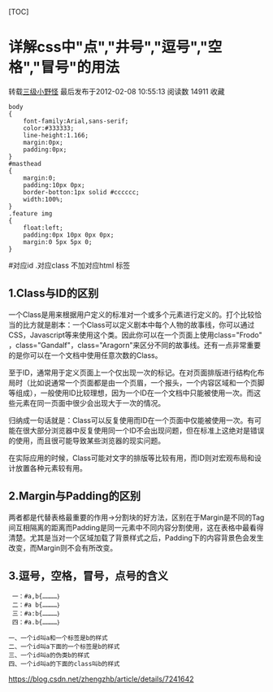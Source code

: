 [TOC]



# 详解css中"点","井号","逗号","空格","冒号"的用法

转载[三级小野怪](https://me.csdn.net/zhengzhb) 最后发布于2012-02-08 10:55:13 阅读数 14911 收藏



```
body
{
    font-family:Arial,sans-serif;
    color:#333333;
    line-height:1.166;
    margin:0px;
    padding:0px;
}
#masthead
{
    margin:0;
    padding:10px 0px;
    border-botton:1px solid #cccccc;
    width:100%;
}
.feature img
{
    float:left;
    padding:0px 10px 0px 0px;
    margin:0 5px 5px 0;
}
```

 \#对应id
.对应class
不加对应html 标签

## 1.Class与ID的区别

​     一个Class是用来根据用户定义的标准对一个或多个元素进行定义的。打个比较恰当的比方就是剧本：一个Class可以定义剧本中每个人物的故事线，你可以通过CSS，Javascript等来使用这个类。因此你可以在一个页面上使用class="Frodo" ，class="Gandalf"，class="Aragorn"来区分不同的故事线。还有一点非常重要的是你可以在一个文档中使用任意次数的Class。

​     至于ID，通常用于定义页面上一个仅出现一次的标记。在对页面排版进行结构化布局时（比如说通常一个页面都是由一个页眉，一个报头，一个内容区域和一个页脚等组成），一般使用ID比较理想，因为一个ID在一个文档中只能被使用一次。而这些元素在同一页面中很少会出现大于一次的情况。

​     归纳成一句话就是：Class可以反复使用而ID在一个页面中仅能被使用一次。有可能在很大部分浏览器中反复使用同一个ID不会出现问题，但在标准上这绝对是错误的使用，而且很可能导致某些浏览器的现实问题。

​    在实际应用的时候，Class可能对文字的排版等比较有用，而ID则对宏观布局和设计放置各种元素较有用。

## 2.Margin与Padding的区别

​     两者都是代替表格最重要的作用->分割块的好方法，区别在于Margin是不同的Tag间互相隔离的距离而Padding是同一元素中不同内容分割使用，这在表格中最看得清楚。尤其是当对一个区域加载了背景样式之后，Padding下的内容背景色会发生改变，而Margin则不会有所改变。

## **3.逗号，空格，冒号，点号的含义** 

```
 一：#a,b{…………｝
 二：#a b{…………｝
 三：#a:b{…………｝
 四：#a.b{…………｝
 
一、一个id叫a和一个标签是b的样式
二、一个id叫a下面的一个标签是b的样式
三、一个id叫a的伪类b的样式
四、一个id叫a的下面的class叫b的样式
```





https://blog.csdn.net/zhengzhb/article/details/7241642